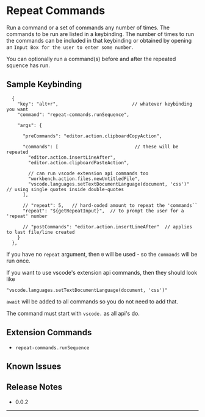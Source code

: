 # Repeat Commands  

Run a command or a set of commands any number of times.  The commands to be run are listed in a keybinding.  The number of times to run the commands can be included in that keybinding or obtained by opening an `Input Box for the user to enter some number`.  

You can optionally run a command(s) before and after the repeated squence has run.  

## Sample Keybinding

```jsonc
  {
    "key": "alt+r",                           // whatever keybinding you want
    "command": "repeat-commands.runSequence",
    
    "args": {
      
      "preCommands": "editor.action.clipboardCopyAction",
      
      "commands": [                            // these will be repeated
        "editor.action.insertLineAfter",
        "editor.action.clipboardPasteAction",
        
        // can run vscode extension api commands too
        "workbench.action.files.newUntitledFile",
        "vscode.languages.setTextDocumentLanguage(document, 'css')"  // using single quotes inside double-quotes
      ],
      
      // "repeat": 5,   // hard-coded amount to repeat the 'commands``
      "repeat": "${getRepeatInput}",  // to prompt the user for a 'repeat' number
      
      // "postCommands": "editor.action.insertLineAfter"  // applies to last file/line created
    }
  },
```

If you have no `repeat` argument, then `0` will be used - so the `commands` will be run once.  

If you want to use vscode's extension api commands, then they should look like

```plaintext
"vscode.languages.setTextDocumentLanguage(document, 'css')"  
```

`await` will be added to all commands so you do not need to add that.

The command must start with `vscode.` as all api's do.

## Extension Commands

* `repeat-commands.runSequence`

## Known Issues

## Release Notes

* 0.0.2 

-----------------------------------------------------------------------------------------------------------
